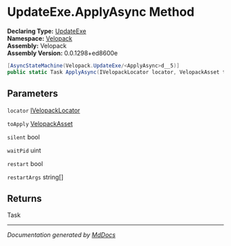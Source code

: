 ﻿<!--  
  <auto-generated>   
    The contents of this file were generated by a tool.  
    Changes to this file may be list if the file is regenerated  
  </auto-generated>   
-->

# UpdateExe.ApplyAsync Method

**Declaring Type:** [UpdateExe](../index.md)  
**Namespace:** [Velopack](../../index.md)  
**Assembly:** Velopack  
**Assembly Version:** 0.0.1298+ed8600e

```csharp
[AsyncStateMachine(Velopack.UpdateExe/<ApplyAsync>d__5)]
public static Task ApplyAsync(IVelopackLocator locator, VelopackAsset toApply, bool silent, uint waitPid, bool restart, [Nullable(Mono.Cecil.CustomAttributeArgument[])]string[] restartArgs = null);
```

## Parameters

`locator`  [IVelopackLocator](../../Locators/IVelopackLocator/index.md)

`toApply`  [VelopackAsset](../../VelopackAsset/index.md)

`silent`  bool

`waitPid`  uint

`restart`  bool

`restartArgs`  string\[\]

## Returns

Task

___

*Documentation generated by [MdDocs](https://github.com/ap0llo/mddocs)*
